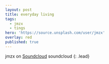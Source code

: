 ```yaml
---
layout: post
title: everyday living
tags:
  - jmzx
  - tings
hero: 'https://source.unsplash.com/user/jmzx'
overlay: red
published: true
---
```

jmzx on [Soundcloud](https://www.soundcloud.com/jmzx/dealin-minds-preview)
soundcloud
{: .lead}
[^1]: soundcloud
